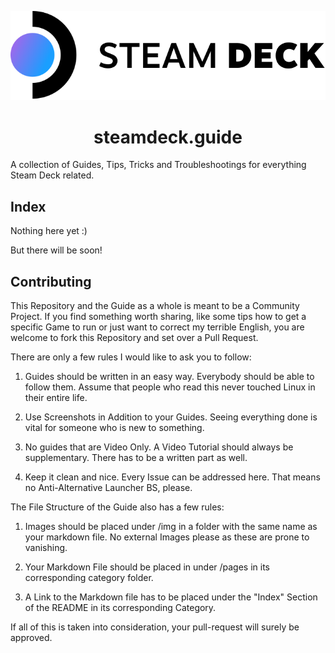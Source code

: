 

<p align="center">
  <img src="https://raw.githubusercontent.com/NightHammer1000/steamdeck-guide/main/img/index/logo.webp"/>
</p>

<h1 align="center">steamdeck.guide</h1>



A collection of Guides, Tips, Tricks and Troubleshootings for everything Steam Deck related.



## **Index**

Nothing here yet :)

But there will be soon!



## Contributing

This Repository and the Guide as a whole is meant to be a Community Project.
If you find something worth sharing, like some tips how to get a specific Game to run or just want to correct my terrible English, you are welcome to fork this Repository and set over a Pull Request.

There are only a few rules I would like to ask you to follow:

1.  Guides should be written in an easy way. Everybody should be able to follow them.
    Assume that people who read this never touched Linux in their entire life.

2. Use Screenshots in Addition to your Guides. Seeing everything done is vital for someone who is new to something.

3. No guides that are Video Only. A Video Tutorial should always be supplementary. There has to be a written part as well.

4. Keep it clean and nice. Every Issue can be addressed here. That means no Anti-Alternative Launcher BS, please.



The File Structure of the Guide also has a few rules:

1. Images should be placed under /img in a folder with the same name as your markdown file. No external Images please as these are prone to vanishing.

2. Your Markdown File should be placed in under /pages in its corresponding category folder.

3. A Link to the Markdown file has to be placed under the "Index" Section of the README in its corresponding Category.

If all of this is taken into consideration, your pull-request will surely be approved.






